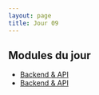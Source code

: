 ```yaml
---
layout: page
title: Jour 09
---
```


## Modules du jour
- [Backend & API](../modules/009_backend-API.md)
- [Backend & API](../modules/009_pratique-framework.md)

